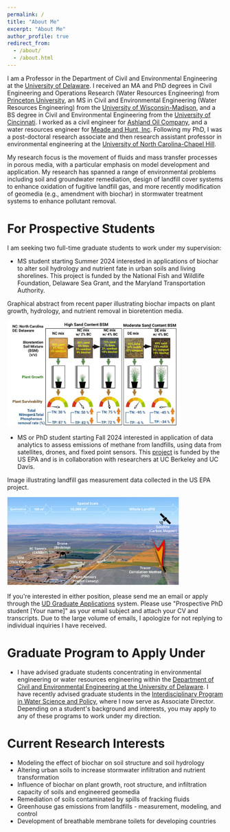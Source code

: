 ```yaml
---
permalink: /
title: "About Me"
excerpt: "About Me"
author_profile: true
redirect_from: 
  - /about/
  - /about.html
---
```


I am a  Professor in the Department of Civil and Environmental Engineering at the [University of Delaware](https://ce.udel.edu/people/faculty-profile/?id=20). I received an MA and PhD degrees in Civil Engineering and Operations Research (Water Resources Engineering) from [Princeton University](https://cee.princeton.edu/), an MS in Civil and Environmental Engineering (Water Resources Engineering) from the [University of Wisconsin-Madison](https://www.engr.wisc.edu/department/civil-environmental-engineering/), and a BS degree in Civil and Environmental Engineering from the [University of Cincinnati](https://ceas.uc.edu/academics/departments/civil-architectural-engineering-construction-management.html). I worked as a civil engineer for [Ashland Oil Company](https://www.ashland.com/), and a water resources engineer for [Meade and Hunt, Inc](https://meadhunt.com/). Following my PhD, I was a post-doctoral research associate and then research assistant professor in environmental engineering at the [University of North Carolina-Chapel Hill](https://sph.unc.edu/envr/environmental-sciences-and-engineering-home/). 

My research focus is the movement of fluids and mass transfer processes in porous media, with a particular emphasis on model development and application. My research has spanned a range of environmental problems including soil and groundwater remediation, design of landfill cover systems to enhance oxidation of fugitive landfill gas, and more recently modification of geomedia (e.g., amendment with biochar) in stormwater treatment systems to enhance pollutant removal.  


For Prospective Students
======
I am seeking two full-time graduate students to work under my supervision:  
* MS student starting Summer 2024 interested in applications of biochar to alter soil hydrology and nutrient fate in urban soils and living shorelines. This project is funded by the National Fish and Wildlife Foundation, Delaware Sea Grant, and the Maryland Transportation Authority.

Graphical abstract from recent paper illustrating biochar impacts on plant growth, hydrology, and nutrient removal in bioretention media. 

<img src="/images/derya_paper_graphical_abstract.jpg" width="400" >
  
* MS or PhD student starting Fall 2024 interested in application of data analytics to assess emissions of methane from landfills, using data from satellites, drones, and fixed point sensors. This [project](https://www.epa.gov/newsreleases/epa-awards-46m-research-grants-quantify-and-mitigate-emissions-municipal-solid-waste) is funded by the US EPA and is in collaboration with researchers at UC Berkeley and UC Davis. 

Image illustrating landfill gas measurement data collected in the US EPA project. 

<img src="/images/epa_proposal_fig1.jpg" width="400" >

If you're interested in either position, please send me an email or apply through the [UD Graduate Applications](https://www.udel.edu/academics/colleges/grad/prospective-students/grad-admissions/) system. Please use "Prospective PhD student [Your name]" as your email subject and attach your CV and transcripts. Due to the large volume of emails, I apologize for not replying to individual inquiries I have received.

Graduate Program to Apply Under
===
* I have advised graduate students concentrating in environmental engineering or water resources engineering within the [Department of Civil and Environmental Engineering at the University of Delaware](https://ce.udel.edu/academics/graduate/). I have recently advised graduate students in the [Interdisciplinary Program in Water Science and Policy](https://www.udel.edu/academics/colleges/canr/departments/plant-and-soil-sciences/graduate-programs/water-science-policy/), where I now serve as Associate Director. Depending on a student's background and interests, you may apply to any of these programs to work under my direction.

Current Research Interests
======
* Modeling the effect of biochar on soil structure and soil hydrology
* Altering urban soils to increase stormwater infiltration and nutrient transformation
* Influence of biochar on plant growth, root structure, and infiltration capacity of soils and engineered geomedia
* Remediation of soils contaminated by spills of fracking fluids
* Greenhouse gas emissions from landfills - measurement, modeling, and control
* Development of breathable membrane toilets for developing countries


